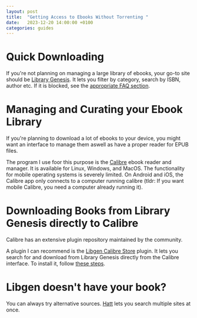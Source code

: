 ```yaml
---
layout: post
title:  "Getting Access to Ebooks Without Torrenting "
date:   2023-12-20 14:00:00 +0100
categories: guides
---
```


# Quick Downloading
If you're not planning on managing a large library of ebooks, your go-to site should be [Library Genesis][libgen]. It lets you filter by category, search by ISBN, author etc. If it is blocked, see the [appropriate FAQ section](/faq/#url-blocked).

# Managing and Curating your Ebook Library
If you're planning to download a lot of ebooks to your device, you might want an interface to manage them aswell as have a proper reader for EPUB files.

The program I use foor this purpose is the [Calibre][calibre] ebook reader and manager.
It is available for Linux, Windows, and MacOS. 
The functionality for mobile operating systems is severely limited. On Android and iOS, the Calibre app only connects to a computer running calibre (tldr: If you want mobile Calibre, you need a computer already running it).

# Downloading Books from Library Genesis directly to Calibre
Calibre has an extensive plugin repository maintained by the community.

A plugin I can recommend is the [Libgen Calibre Store][store-plugin] plugin. It lets you search for and download from Library Genesis directly from the Calibre interface. To install it, follow [these steps][store-plugin-install].

# Libgen doesn't have your book?
You can always try alternative sources. [Hatt](/hatt/) lets you search multiple sites at once.

[libgen]: https://libgen.is
[calibre]: https://calibre-ebook.com/download
[store-plugin]: https://github.com/poochinski9/libgen-calibre-store-plugin/releases/tag/1.2
[store-plugin-install]: https://github.com/poochinski9/libgen-calibre-store-plugin#installation